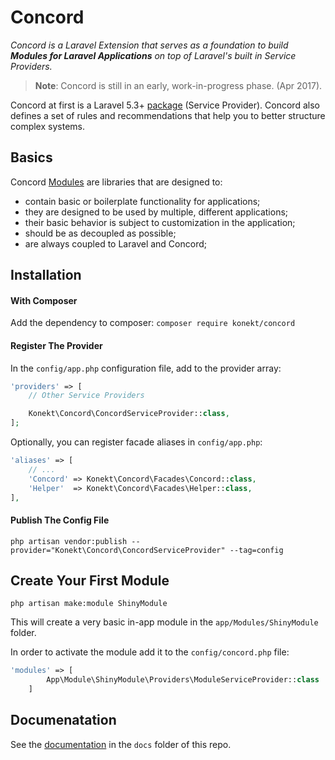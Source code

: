 # Concord

_Concord is a Laravel Extension that serves as a foundation to build **Modules for Laravel Applications** on top of Laravel's built in Service Providers._

> **Note**: Concord is still in an early, work-in-progress phase. (Apr 2017).

Concord at first is a Laravel 5.3+ [package](https://laravel.com/docs/5.3/packages) (Service Provider). Concord also defines a set of rules and recommendations that help you to better structure complex systems.

## Basics

Concord [Modules](docs/modules.md) are libraries that are designed to:

- contain basic or boilerplate functionality for applications;
- they are designed to be used by multiple, different applications;
- their basic behavior is subject to customization in the application;
- should be as decoupled as possible;
- are always coupled to Laravel and Concord;

## Installation

#### With Composer

Add the dependency to composer: `composer require konekt/concord`

#### Register The Provider

In the `config/app.php` configuration file, add to the provider array:

```php
'providers' => [
    // Other Service Providers

    Konekt\Concord\ConcordServiceProvider::class,
];
```

Optionally, you can register facade aliases in `config/app.php`:

```php
'aliases' => [
    // ...
    'Concord' => Konekt\Concord\Facades\Concord::class,
    'Helper'  => Konekt\Concord\Facades\Helper::class,
],
```

#### Publish The Config File

```
php artisan vendor:publish --provider="Konekt\Concord\ConcordServiceProvider" --tag=config
```

## Create Your First Module

```
php artisan make:module ShinyModule
```

This will create a very basic in-app module in the `app/Modules/ShinyModule` folder.

In order to activate the module add it to the `config/concord.php` file:

```php
'modules' => [
        App\Module\ShinyModule\Providers\ModuleServiceProvider::class
    ]
```

## Documenatation

See the [documentation](docs/index.md) in the `docs` folder of this repo.